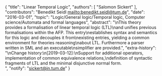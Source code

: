 {
    "title": "Linear Temporal Logic",
    "authors": [
        "Salomon Sickert"
    ],
    "contributors": "Benedikt Seidl <mailto:benedikt.seidl@tum.de>",
    "date": "2016-03-01",
    "topic": "Logic/General logic/Temporal logic, Computer science/Automata and formal languages",
    "abstract": "\nThis theory provides a formalisation of linear temporal logic (LTL)\nand unifies previous formalisations within the AFP. This entry\nestablishes syntax and semantics for this logic and decouples it from\nexisting entries, yielding a common environment for theories reasoning\nabout LTL. Furthermore a parser written in SML and an executable\nsimplifier are provided.",
    "extra-history": "\nChange history:\n[2019-03-12]:\nSupport for additional operators, implementation of common equivalence relations,\ndefinition of syntactic fragments of LTL and the minimal disjunctive normal form. <br>",
    "notify": "sickert@in.tum.de"
}